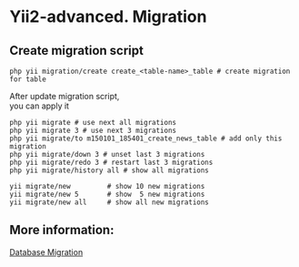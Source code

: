 # Yii2-advanced. Migration

<!-- yii2-advanced--migration.md -->

## Create migration script
```
php yii migration/create create_<table-name>_table # create migration for table
```

After update migration script,<br/>
you can apply it
```
php yii migrate # use next all migrations
php yii migrate 3 # use next 3 migrations
php yii migrate/to m150101_185401_create_news_table # add only this migration
php yii migrate/down 3 # unset last 3 migrations
php yii migrate/redo 3 # restart last 3 migrations
php yii migrate/history all # show all migrations

yii migrate/new         # show 10 new migrations
yii migrate/new 5       # show  5 new migrations
yii migrate/new all     # show all new migrations
```
## More information:
[Database Migration](https://www.yiiframework.com/doc/guide/2.0/en/db-migrations)